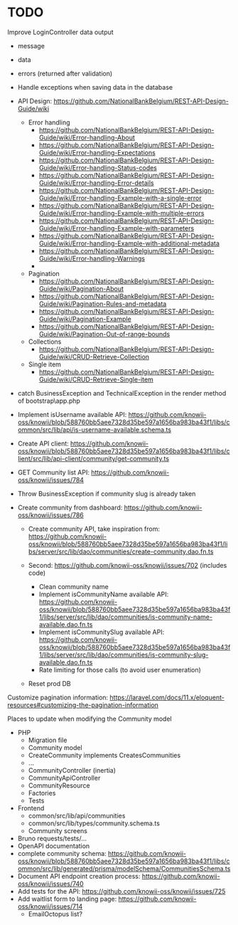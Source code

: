 # TODO

Improve LoginController data output

- message
- data
- errors (returned after validation)
- Handle exceptions when saving data in the database

- API Design: https://github.com/NationalBankBelgium/REST-API-Design-Guide/wiki

  - Error handling
    - https://github.com/NationalBankBelgium/REST-API-Design-Guide/wiki/Error-handling-About
    - https://github.com/NationalBankBelgium/REST-API-Design-Guide/wiki/Error-handling-Expectations
    - https://github.com/NationalBankBelgium/REST-API-Design-Guide/wiki/Error-handling-Status-codes
    - https://github.com/NationalBankBelgium/REST-API-Design-Guide/wiki/Error-handling-Error-details
    - https://github.com/NationalBankBelgium/REST-API-Design-Guide/wiki/Error-handling-Example-with-a-single-error
    - https://github.com/NationalBankBelgium/REST-API-Design-Guide/wiki/Error-handling-Example-with-multiple-errors
    - https://github.com/NationalBankBelgium/REST-API-Design-Guide/wiki/Error-handling-Example-with-parameters
    - https://github.com/NationalBankBelgium/REST-API-Design-Guide/wiki/Error-handling-Example-with-additional-metadata
    - https://github.com/NationalBankBelgium/REST-API-Design-Guide/wiki/Error-handling-Warnings
    -
  - Pagination
    - https://github.com/NationalBankBelgium/REST-API-Design-Guide/wiki/Pagination-About
    - https://github.com/NationalBankBelgium/REST-API-Design-Guide/wiki/Pagination-Rules-and-metadata
    - https://github.com/NationalBankBelgium/REST-API-Design-Guide/wiki/Pagination-Example
    - https://github.com/NationalBankBelgium/REST-API-Design-Guide/wiki/Pagination-Out-of-range-bounds
  - Collections
    - https://github.com/NationalBankBelgium/REST-API-Design-Guide/wiki/CRUD-Retrieve-Collection
  - Single item
    - https://github.com/NationalBankBelgium/REST-API-Design-Guide/wiki/CRUD-Retrieve-Single-item

- catch BusinessException and TechnicalException in the render method of bootstrap\app.php

- Implement isUsername available API: https://github.com/knowii-oss/knowii/blob/588760bb5aee7328d35be597a1656ba983ba43f1/libs/common/src/lib/api/is-username-available.schema.ts
- Create API client: https://github.com/knowii-oss/knowii/blob/588760bb5aee7328d35be597a1656ba983ba43f1/libs/client/src/lib/api-client/community/get-community.ts
- GET Community list API: https://github.com/knowii-oss/knowii/issues/784
- Throw BusinessException if community slug is already taken
- Create community from dashboard: https://github.com/knowii-oss/knowii/issues/786

  - Create community API, take inspiration from: https://github.com/knowii-oss/knowii/blob/588760bb5aee7328d35be597a1656ba983ba43f1/libs/server/src/lib/dao/communities/create-community.dao.fn.ts
  - Second: https://github.com/knowii-oss/knowii/issues/702 (includes code)

    - Clean community name
    - Implement isCommunityName available API: https://github.com/knowii-oss/knowii/blob/588760bb5aee7328d35be597a1656ba983ba43f1/libs/server/src/lib/dao/communities/is-community-name-available.dao.fn.ts
    - Implement isCommunitySlug available API: https://github.com/knowii-oss/knowii/blob/588760bb5aee7328d35be597a1656ba983ba43f1/libs/server/src/lib/dao/communities/is-community-slug-available.dao.fn.ts
    - Rate limiting for those calls (to avoid user enumeration)

  - Reset prod DB

Customize pagination information: https://laravel.com/docs/11.x/eloquent-resources#customizing-the-pagination-information

Places to update when modifying the Community model

- PHP
  - Migration file
  - Community model
  - CreateCommunity implements CreatesCommunities
  - ...
  - CommunityController (inertia)
  - CommunityApiController
  - CommunityResource
  - Factories
  - Tests
- Frontend
  - common/src/lib/api/communities
  - common/src/lib/types/community.schema.ts
  - Community screens
- Bruno requests/tests/...
- OpenAPI documentation
- complete community schema: https://github.com/knowii-oss/knowii/blob/588760bb5aee7328d35be597a1656ba983ba43f1/libs/common/src/lib/generated/prisma/modelSchema/CommunitiesSchema.ts
- Document API endpoint creation process: https://github.com/knowii-oss/knowii/issues/740
- Add tests for the API: https://github.com/knowii-oss/knowii/issues/725
- Add waitlist form to landing page: https://github.com/knowii-oss/knowii/issues/714
  - EmailOctopus list?
